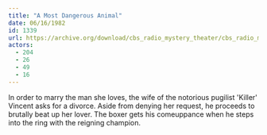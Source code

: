 ```yaml
---
title: "A Most Dangerous Animal"
date: 06/16/1982
id: 1339
url: https://archive.org/download/cbs_radio_mystery_theater/cbs_radio_mystery_theater-1301-1350.zip/cbs_radio_mystery_theater-1301-1350%2Fcbsrmt_1339_a_most_dangerous_animal.mp3
actors:
  - 204
  - 26
  - 49
  - 16
---
```

In order to marry the man she loves, the wife of the notorious pugilist 'Killer' Vincent asks for a divorce. Aside from denying her request, he proceeds to brutally beat up her lover. The boxer gets his comeuppance when he steps into the ring with the reigning champion.